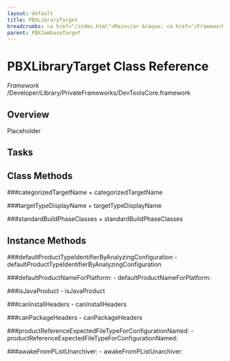 ```yaml
---
layout: default
title: PBXLibraryTarget
breadcrumbs: <a href="/index.html">Main</a> &raquo; <a href="/Frameworks.html">Framework</a> &raquo; <a href="/Frameworks/DevToolsCore.html">DevToolsCore</a> &raquo; PBXLibraryTarget
parent: PBXJambaseTarget 
---
```

# PBXLibraryTarget Class Reference

*Framework* /Developer/Library/PrivateFrameworks/DevToolsCore.framework

## Overview

Placeholder

## Tasks

## Class Methods

<a name="+categorizedTargetName"></a>
###categorizedTargetName
    + categorizedTargetName

<a name="+targetTypeDisplayName"></a>
###targetTypeDisplayName
    + targetTypeDisplayName

<a name="+standardBuildPhaseClasses"></a>
###standardBuildPhaseClasses
    + standardBuildPhaseClasses

## Instance Methods

<a name="-defaultProductTypeIdentifierByAnalyzingConfiguration"></a>
###defaultProductTypeIdentifierByAnalyzingConfiguration
    - defaultProductTypeIdentifierByAnalyzingConfiguration

<a name="-defaultProductNameForPlatform:"></a>
###defaultProductNameForPlatform:
    - defaultProductNameForPlatform:

<a name="-isJavaProduct"></a>
###isJavaProduct
    - isJavaProduct

<a name="-canInstallHeaders"></a>
###canInstallHeaders
    - canInstallHeaders

<a name="-canPackageHeaders"></a>
###canPackageHeaders
    - canPackageHeaders

<a name="-productReferenceExpectedFileTypeForConfigurationNamed:"></a>
###productReferenceExpectedFileTypeForConfigurationNamed:
    - productReferenceExpectedFileTypeForConfigurationNamed:

<a name="-awakeFromPListUnarchiver:"></a>
###awakeFromPListUnarchiver:
    - awakeFromPListUnarchiver:

